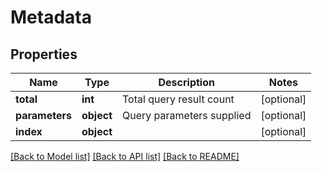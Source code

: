 # Metadata

## Properties
Name | Type | Description | Notes
------------ | ------------- | ------------- | -------------
**total** | **int** | Total query result count | [optional] 
**parameters** | **object** | Query parameters supplied | [optional] 
**index** | **object** |  | [optional] 

[[Back to Model list]](../README.md#documentation-for-models) [[Back to API list]](../README.md#documentation-for-api-endpoints) [[Back to README]](../README.md)


